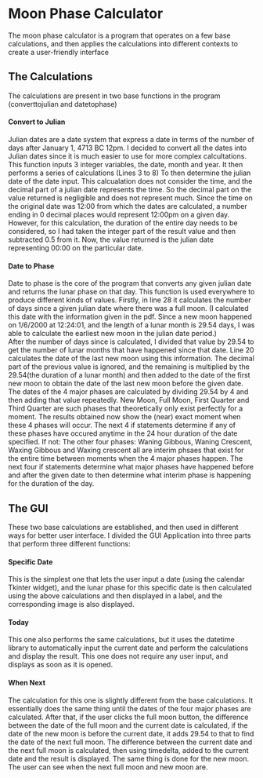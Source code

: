 # Moon Phase Calculator

The moon phase calculator is a program that operates on a few base calculations, and then applies the calculations into different contexts to create a user-friendly interface

## The Calculations
The calculations are present in two base functions in the program (converttojulian and datetophase) 

#### Convert to Julian 
Julian dates are a date system that express a date in terms of the number of days after January 1, 4713 BC 12pm. 
I decided to convert all the dates into Julian dates since it is much easier to use for more complex calcultations.  
This function inputs 3 integer variables, the date, month and year. It then performs a series of calculations (Lines 3 to 8) 
To then determine the julian date of the date input. This calcualation does not consider the time, and the decimal part of a julian date represents the time. So the decimal part on the value returned is negligible and does not represent much. 
Since the time on the original date was 12:00 from which the dates are calculated, a number ending in 0 decimal places would represent 12:00pm on a given day. 
However, for this calculation, the duration of the entire day needs to be considered, so I had taken the integer part of the result value and then subtracted 0.5 from it. 
Now, the value returned is the julian date representing 00:00 on the particular date. 

#### Date to Phase
Date to phase is the core of the program that converts any given julian date and returns the lunar phase on that day. This function is used everywhere to produce different kinds of values. 
Firstly, in line 28 it calculates the number of days since a given julian date where there was a full moon. 
(I calculated this date with the information given in the pdf. Since a new moon happened on 1/6/2000 at 12:24:01, and the length of a lunar month is 29.54 days, I was able to calculate the earliest new moon in the julian date period.)  
After the number of days since is calculated, I divided that value by 29.54 to get the number of lunar months that have happened since that date. 
Line 20 calculates the date of the last new moon using this information. The decimal part of the previous value is ignored, and the remaining is multiplied by the 29.54(the duration of a lunar month) and then added to the date of the first new moon to obtain the date of the last new moon before the given date. 
The dates of the 4 major phases are calculated by dividing 29.54 by 4 and then adding that value repeatedly. 
New Moon, Full Moon, First Quarter and Third Quarter are such phases that theoretically only exist perfectly for a moment.
The results obtained now show the (near) exact moment when these 4 phases will occur. 
The next 4 if statements determine if any of these phases have occured anytime in the 24 hour duration of the date specified. 
If not: 
The other four phases: Waning Gibbous, Waning Crescent, Waxing Gibbous and Waxing crescent all are interim phsaes that exist for the entire time between moments when the 4 major phases happen. 
The next four if statements determine what major phases have happened before and after the given date to then determine what interim phase is happening for the duration of the day. 

## The GUI
These two base calculations are established, and then used in different ways for better user interface. 
I divided the GUI Application into three parts that perform three different functions: 

#### Specific Date
This is the simplest one that lets the user input a date (using the calendar Tkinter widget), and the lunar phase for this specific date is then calculated using the above calculations and then displayed in a label, and the corresponding image is also displayed. 

#### Today 
This one also performs the same calculations, but it uses the datetime library to automatically input the current date and perform the calculations and display the result. This one does not require any user input, and displays as soon as it is opened. 

#### When Next
The calculation for this one is slightly different from the base calculations. It essentially does the same thing until the dates of the four major phases are calculated. After that, if the user clicks the full moon button, the difference between the date of the full moon and the current date is calculated, if the date of the new moon is before the current date, it adds 29.54 to that to find the date of the next full moon. The difference between the current date and the next full moon is calculated, then using timedelta, added to the current date and the result is displayed.
The same thing is done for the new moon. The user can see when the next full moon and new moon are. 

